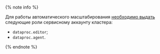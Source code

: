 {% note info %}

Для работы автоматического масштабирования [необходимо выдать](../../data-proc/security/index.md#grant-role) следующие роли сервисному аккаунту кластера:

- `dataproc.editor`;
- `dataproc.agent`.

{% endnote %}
